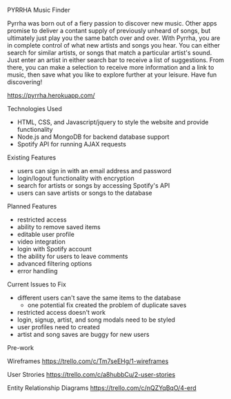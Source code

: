 PYRRHA
Music Finder


Pyrrha was born out of a fiery passion to discover new music. Other apps promise to deliver a contant supply of previously unheard of songs, but ultimately just play you the same batch over and over. With Pyrrha, you are in complete control of what new artists and songs you hear.
You can either search for similar artists, or songs that match a particular artist's sound. Just enter an artist in either search bar to receive a list of suggestions. From there, you can make a selection to receive more information and a link to music, then save what you like to explore further at your leisure. Have fun discovering!

https://pyrrha.herokuapp.com/

Technologies Used

* HTML, CSS, and Javascript/jquery to style the website and provide functionality
* Node.js and MongoDB for backend database support
* Spotify API for running AJAX requests 


Existing Features

* users can sign in with an email address and password
* login/logout functionality with encryption
* search for artists or songs by accessing Spotify's API
* users can save artists or songs to the database


Planned Features

* restricted access
* ability to remove saved items
* editable user profile
* video integration
* login with Spotify account
* the ability for users to leave comments
* advanced filtering options
* error handling


Current Issues to Fix

* different users can't save the same items to the database
    - one potential fix created the problem of duplicate saves
* restricted access doesn't work
* login, signup, artist, and song modals need to be styled
* user profiles need to created
* artist and song saves are buggy for new users


Pre-work

Wireframes
https://trello.com/c/Tm7seEHg/1-wireframes

User Strories
https://trello.com/c/a8hubbCu/2-user-stories

Entity Relationship Diagrams
https://trello.com/c/nQZYqBqO/4-erd

